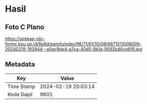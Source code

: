 # Hasil

## Foto C Plano

https://sirekap-obj-formc.kpu.go.id/6e6d/pemilu/pdpr/96/71/01/10/08/9671011008009-20240219-192844--a0ec9de4-a7ca-40d5-8b1a-9092b46ce6f6.jpg


## Metadata

| Key        | Value               |
| ---------- | ------------------- |
| Time Stamp | 2024-02-19 20:03:14 |
| Kode Dapil | 9601                |



